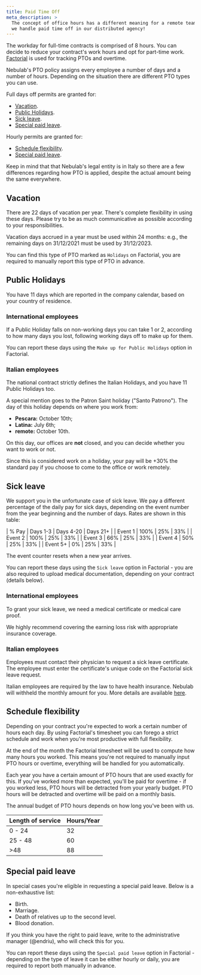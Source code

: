 ```yaml
---
title: Paid Time Off
meta_description: >
  The concept of office hours has a different meaning for a remote team such as Nebulab's. Learn how
  we handle paid time off in our distributed agency!
---
```


The workday for full-time contracts is comprised of 8 hours. You can decide to reduce your
contract's work hours and opt for part-time work. [Factorial](https://factorialhr.com/) is
used for tracking PTOs and overtime.

Nebulab's PTO policy assigns every employee a number of days and a number of hours. Depending
on the situation there are different PTO types you can use.

Full days off permits are granted for:

* [Vacation](#vacation).
* [Public Holidays](#public-holidays).
* [Sick leave](#sick-leave).
* [Special paid leave](#special-paid-leave).

Hourly permits are granted for:

* [Schedule flexibility](#schedule-flexibility).
* [Special paid leave](#special-paid-leave).

Keep in mind that that Nebulab's legal entity is in Italy so there are a few differences regarding
how PTO is applied, despite the actual amount being the same everywhere.

## Vacation

There are 22 days of vacation per year. There's complete flexibility in using these days. Please try
to be as much communicative as possible according to your responsibilities.

Vacation days accrued in a year must be used within 24 months: e.g., the remaining days on
31/12/2021 must be used by 31/12/2023.

You can find this type of PTO marked as `Holidays` on Factorial, you are required to manually report
this type of PTO in advance.

## Public Holidays

You have 11 days which are reported in the company calendar, based on your country of residence.

### International employees

If a Public Holiday falls on non-working days you can take 1 or 2, according to how many days you
lost, following working days off to make up for them.

You can report these days using the `Make up for Public Holidays` option in Factorial.

### Italian employees

The national contract strictly defines the Italian Holidays, and you have 11 Public Holidays too.

A special mention goes to the Patron Saint holiday ("Santo Patrono"). The day of this holiday
depends on where you work from:

- **Pescara:** October 10th;
- **Latina:** July 6th;
- **remote:** October 10th.

On this day, our offices are **not** closed, and you can decide whether you want to work or not.

Since this is considered work on a holiday, your pay will be +30% the standard pay if you choose
to come to the office or work remotely.

## Sick leave

We support you in the unfortunate case of sick leave. We pay a different percentage of the daily pay
for sick days, depending on the event number from the year beginning and the number of days.
Rates are shown in this table:

| % Pay | Days 1-3 | Days 4-20 | Days 21+ |
| Event 1 | 100% | 25% | 33% |
| Event 2 | 100% | 25% | 33% |
| Event 3 | 66% | 25% | 33% |
| Event 4 | 50% | 25% | 33% |
| Event 5+ | 0% | 25% | 33% |

The event counter resets when a new year arrives.

You can report these days using the `Sick leave` option in Factorial - you are also required to upload
medical documentation, depending on your contract (details below).

### International employees

To grant your sick leave, we need a medical certificate or medical care proof.

We highly recommend covering the earning loss risk with appropriate insurance coverage.

### Italian employees

Employees must contact their physician to request a sick leave certificate. The employee must
enter the certificate's unique code on the Factorial sick leave request.

Italian employees are required by the law to have health insurance. Nebulab will withheld the monthly
amount for you.
More details are available [here](https://nebulab.notion.site/Sick-leave-in-the-CCNL-Commercio-5281f317919f47adac6f5fc1fa74c613).

## Schedule flexibility

Depending on your contract you're expected to work a certain number of hours each day. By using
Factorial's timesheet you can forego a strict schedule and work when you're most productive
with full flexibility.

At the end of the month the Factorial timesheet will be used to compute how many hours you worked.
This means you're not required to manually input PTO hours or overtime, everything will be handled
for you automatically.

Each year you have a certain amount of PTO hours that are used exactly for this. If you've worked
more than expected, you'll be paid for overtime - if you worked less, PTO hours will be detracted
from your yearly budget. PTO hours will be detracted and overtime will be paid on a monthly basis.

The annual budget of PTO hours depends on how long you've been with us.

| Length of service       | Hours/Year |
|-------------------------|------------|
| 0 - 24                  |    32      |
| 25 - 48                 |    60      |
| >48                     |    88      |

## Special paid leave

In special cases you're eligible in requesting a special paid leave. Below is a non-exhaustive list:

- Birth.
- Marriage.
- Death of relatives up to the second level.
- Blood donation.

If you think you have the right to paid leave, write to the administrative manager (@endriu), who
will check this for you.

You can report these days using the `Special paid leave` option in Factorial - depending on the type
of leave it can be either hourly or daily, you are required to report both manually in advance.
